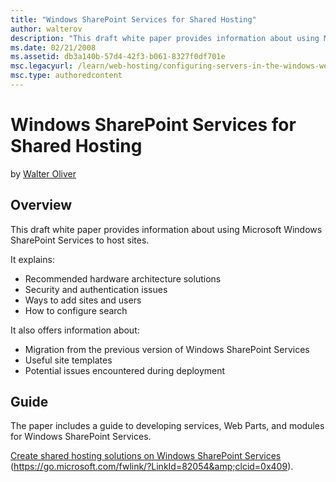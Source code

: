 ```yaml
---
title: "Windows SharePoint Services for Shared Hosting"
author: walterov
description: "This draft white paper provides information about using Microsoft Windows SharePoint Services to host sites. It explains: Recommended hardware architecture s..."
ms.date: 02/21/2008
ms.assetid: db3a140b-57d4-42f3-b061-8327f0df701e
msc.legacyurl: /learn/web-hosting/configuring-servers-in-the-windows-web-platform/windows-sharepoint-services-for-shared-hosting
msc.type: authoredcontent
---
```

Windows SharePoint Services for Shared Hosting
====================
by [Walter Oliver](https://github.com/walterov)

## Overview

This draft white paper provides information about using Microsoft Windows SharePoint Services to host sites.

It explains:

- Recommended hardware architecture solutions
- Security and authentication issues
- Ways to add sites and users
- How to configure search

It also offers information about:

- Migration from the previous version of Windows SharePoint Services
- Useful site templates
- Potential issues encountered during deployment

## Guide

The paper includes a guide to developing services, Web Parts, and modules for Windows SharePoint Services.

[Create shared hosting solutions on Windows SharePoint Services](https://technet2.microsoft.com/WindowsServer/logredir.aspx?MODE=CT&amp;CTT=ToExternal&amp;target=%2FWindowsServer%2Flogredir.aspx%3FMODE%3DCT%26CTT%3DToExternal%26target%3Dhttp%253A%252F%252Fgo.microsoft.com%252Ffwlink%252F%253FLinkId%253D82054%2526clcid%253D0x409%26referrer%3Dhttp%253A%252F%252Ftechnet2.microsoft.com%252Fwindowsserver%252FWSS%252Fen%252Flibrary%252F99f7ad22-966a-456c-8b68-32d54f2acdd01033.mspx%26reldir%3DWSS%252Fen%252Flibrary&amp;referrer=http%3A%2F%2Ftechnet2.microsoft.com%2Fwindowsserver%2FWSS%2Fen%2Flibrary%2F99f7ad22-966a-456c-8b68-32d54f2acdd01033.mspx&amp;reldir=WSS%2Fen%2Flibrary) (https://go.microsoft.com/fwlink/?LinkId=82054&amp;clcid=0x409).
